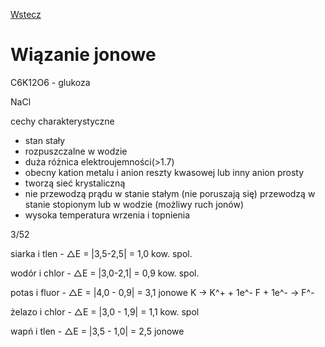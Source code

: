 [Wstecz](../chemia.md)

# Wiązanie jonowe

C6K12O6 - glukoza

NaCl

cechy charakterystyczne

-   stan stały
-   rozpuszczalne w wodzie
-   duża różnica elektroujemności(>1.7)
-   obecny kation metalu i anion reszty kwasowej lub inny anion prosty
-   tworzą sieć krystaliczną
-   nie przewodzą prądu w stanie stałym (nie poruszają się) przewodzą w stanie stopionym lub w wodzie (możliwy ruch jonów)
-   wysoka temperatura wrzenia i topnienia

3/52

siarka i tlen - △E = |3,5-2,5| = 1,0 kow. spol.

wodór i chlor - △E = |3,0-2,1| = 0,9 kow. spol.

potas i fluor - △E = |4,0 - 0,9| = 3,1 jonowe K → K^+ + 1e^- F + 1e^- → F^-

żelazo i chlor - △E = |3,0 - 1,9| = 1,1 kow. spol

wapń i tlen - △E = |3,5 - 1,0| = 2,5 jonowe
